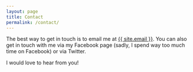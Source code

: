 ```yaml
---
layout: page
title: Contact
permalink: /contact/
---
```

The best way to get in touch is to email me at <a href="mailto:{{ site.email }}">{{ site.email }}</a>. You can also get in touch with me via my Facebook page (sadly, I spend way too much time on Facebook) or via Twitter.

I would love to hear from you!

